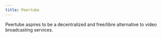 ```yaml
---
title: Peertube
---
```


Peertube aspires to be a decentralized and free/libre alternative to video broadcasting services.

